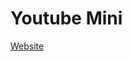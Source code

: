 <h1>Youtube Mini </h1>
<a href="https://hemant-garg.github.io/youtube-mini" target="_blank">Website</a>